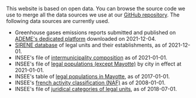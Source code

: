 This website is based on open data. You can browse the source code we use to merge all the data sources we use at our
[GitHub repository](https://github.com/OpenCarbonWatch/France). The following data sources are currently used.

* Greenhouse gases emissions reports submitted and published on [ADEME's dedicated platform](http://www.bilans-ges.ademe.fr/fr/bilanenligne/bilans/index/siGras/0) downloaded on 2021-12-04.
* [SIRENE database](https://www.data.gouv.fr/fr/datasets/base-sirene-des-entreprises-et-de-leurs-etablissements-siren-siret/) of legal units and their establishments, as of 2021-12-01.
* INSEE's file of [intermunicipality composition](https://www.insee.fr/fr/information/2510634) as of 2021-01-01.
* INSEE's file of [legal populations (except Mayotte)](https://www.insee.fr/fr/statistiques/4265439?sommaire=4265511) by city in effect at 2021-01-01.
* INSEE's table of [legal populations in Mayotte](https://www.insee.fr/fr/statistiques/3291775), as of 2017-01-01.
* INSEE's [french activity classification (NAF)](https://www.data.gouv.fr/fr/datasets/nomenclature-dactivites-francaise-naf/) as of 2008-01-01.
* INSEE's file of [juridical categories of legal units](https://www.insee.fr/fr/information/2028129), as of 2018-07-01.
